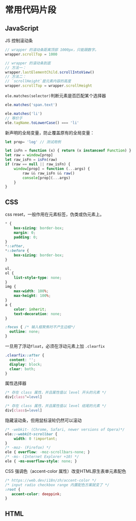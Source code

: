 # 常用代码片段

## JavaScript

JS 控制滚动条
```js
// wrapper 的滚动条距离顶部 1000px，只能跟数字。
wrapper.scrollTop = 1000

// wrapper 的滚动条到底
// 方法一：
wrapper.lastElementChild.scrollIntoView()
// 方法二：
// `scrollHeight`是元素内容的高度
wrapper.scrollTop = wrapper.scrollHeight
```

`ele.matches(selector)`判断元素是否匹配某个选择器

```javascript
ele.matches('span.text')

ele.matches('li')
// 等价于
ele.tagName.toLowerCase() === 'li'
```

新声明的全局变量，防止覆盖原有的全局变量：

```js
let prop= 'log' // 测试用例

let isFn = function (x) { return (x instanceof Function) }
let raw = window[prop]
let raw_isFn = isFn(raw)
if (raw == null || raw_isFn) {
    window[prop] = function (...args) {
        raw && raw_isFn && raw()
        console[prop](...args)
    }
}
```



## CSS

css reset，一般作用在元素标签，伪类或伪元素上。

```css
* {
    box-sizing: border-box;
    margin: 0;
    padding: 0;
}
*::after,
*::before {
    box-sizing: border-box;
}

ul,
ol {
    list-style-type: none;
}
img {
    max-width: 100%;
    max-height: 100%;
}
a {
    color: inherit;
    text-decoration: none;
}

:focus { /* 输入框聚焦时不产生边框*/
  outline: none; 
}
```

一旦用了浮动`float`，必须在浮动元素上加 `.clearfix`

```css
.clearfix::after {
  content: '';
  display: block;
  clear: both;
}
```



属性选择器

```css
/* 存在 class 属性，并且属性值以 level 开头的元素 */
div[class^=level]

/* 存在 class 属性，并且属性值以 level 结尾的元素 */
div[class$=level]
```

隐藏滚动条，但用鼠标滚轮仍然可以滚动

```css
/* -webkit- (Chrome, Safari, newer versions of Opera)*/
ele::-webkit-scrollbar {
    width: 0 !important;
}
/* -moz- (Firefox) */
ele { overflow: -moz-scrollbars-none; }
/* -ms- (Internet Explorer +10) */
ele { -ms-overflow-style: none; }
```

CSS 强调色（accent-color 属性）改变HTML原生表单元素配色

```css
/* https://web.dev/i18n/zh/accent-color */
/* input radio checkbox range 内置配色方案就变了 */
:root {
   accent-color: deeppink; 
}
```



## HTML

